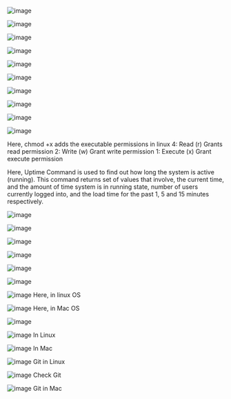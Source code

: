 ![image](https://github.com/Anusha2710/Shell_Scripting/assets/47424821/22253b57-e7c8-47a8-a05c-761af9d140af)

![image](https://github.com/Anusha2710/Shell_Scripting/assets/47424821/7057759d-56d2-4872-9d3f-2506efbf4b22)

![image](https://github.com/Anusha2710/Shell_Scripting/assets/47424821/d4112ddd-967b-4048-9d99-e64912f4f82d)

![image](https://github.com/Anusha2710/Shell_Scripting/assets/47424821/64f19bc8-1225-4e6c-bf8e-fb5c1b72603f)

![image](https://github.com/Anusha2710/Shell_Scripting/assets/47424821/afe923ed-9140-4f39-b7cc-2fce1286779f)

![image](https://github.com/Anusha2710/Shell_Scripting/assets/47424821/3eb91642-8bd8-4d5c-8c05-1507e7a07d86)

![image](https://github.com/Anusha2710/Shell_Scripting/assets/47424821/2c43c2f6-cf9f-4c34-972c-577a2d28f43b)

![image](https://github.com/Anusha2710/Shell_Scripting/assets/47424821/a1879c7c-9f02-429b-83ce-d73ed8891116)

![image](https://github.com/Anusha2710/Shell_Scripting/assets/47424821/91b85e03-611c-4def-9646-116352de7d82)

![image](https://github.com/Anusha2710/Shell_Scripting/assets/47424821/92c6e008-3b06-4fa0-b227-cfba5f8526e2)

Here, chmod +x adds the executable permissions in linux
4: Read (r) Grants read permission
2: Write (w) Grant write permission
1: Execute (x) Grant execute permission

Here, Uptime Command is used to find out how long the system is active (running). This command returns set of values that involve, the current time, and the amount of time system is in running state, number of users currently logged into, and the load time for the past 1, 5 and 15 minutes respectively.

![image](https://github.com/Anusha2710/Shell_Scripting/assets/47424821/ec6b7a37-475f-42c5-b964-75fd9247b642)

![image](https://github.com/Anusha2710/Shell_Scripting/assets/47424821/065331b9-b1d4-4353-be13-daf6713a5580)

![image](https://github.com/Anusha2710/Shell_Scripting/assets/47424821/d91fb812-5f2b-4b91-b898-2f487cd5ca2e)

![image](https://github.com/Anusha2710/Shell_Scripting/assets/47424821/c835a334-0f2b-40dd-b924-923b96b2c59f)

![image](https://github.com/Anusha2710/Shell_Scripting/assets/47424821/c9578fe4-bdb8-4d1a-979d-a97ffcdae105)

![image](https://github.com/Anusha2710/Shell_Scripting/assets/47424821/5da132af-6e45-4e6b-8f08-e6b90feeaabb)

![image](https://github.com/Anusha2710/Shell_Scripting/assets/47424821/752bd15a-65f5-4aa2-b765-2d2ef8ffcf3d)
Here, in linux OS

![image](https://github.com/Anusha2710/Shell_Scripting/assets/47424821/ce936e9e-a2ac-4cde-bd5e-135606fad310)
Here, in Mac OS


![image](https://github.com/Anusha2710/Shell_Scripting/assets/47424821/da96fb3f-ab0c-4d1f-aebc-f15def89cfa0)

![image](https://github.com/Anusha2710/Shell_Scripting/assets/47424821/8ec62b16-fa77-4bd8-a40b-cf351db23ef2)
In Linux

![image](https://github.com/Anusha2710/Shell_Scripting/assets/47424821/8ac63a05-88fa-46bb-9de9-6c4dabf59685)
In Mac

![image](https://github.com/Anusha2710/Shell_Scripting/assets/47424821/290090b9-5039-4f3d-9d06-1820e8dd9697)
Git in Linux

![image](https://github.com/Anusha2710/Shell_Scripting/assets/47424821/5a9e706c-d72a-4211-af7d-c0dee67de912)
Check Git

![image](https://github.com/Anusha2710/Shell_Scripting/assets/47424821/13eb9165-619b-4705-b6ab-ea1175a3b22c)
Git in Mac














